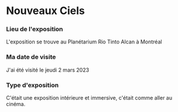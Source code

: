 # Nouveaux Ciels

### Lieu de l'exposition

L'exposition se trouve au Planétarium Rio Tinto Alcan à Montréal

### Ma date de visite

J'ai été visité le jeudi 2 mars 2023

### Type d'exposition
C'était une exposition intérieure et immersive, c'était comme aller au cinéma.

